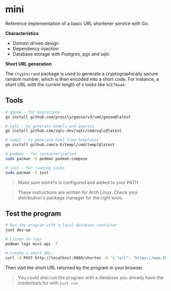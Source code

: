 # mini
Reference implementation of a basic URL shortener service with Go.

**Characteristics**

- Domain driven design
- Dependency injection
- Database storage with Postgres, pgx and sqlc

**Short URL generation**

The `crypto/rand` package is used to generate a cryptographically secure random number, which is then encoded into a short code. For instance, a short URL with the current length of `6` looks like `XCE7koad`.

## Tools
```bash
# goose - for migrations
go install github.com/pressly/goose/v3/cmd/goose@latest

# sqlc - to generate models and queries
go install github.com/sqlc-dev/sqlc/cmd/sqlc@latest

# templ - to generate html from templates
go install github.com/a-h/templ/cmd/templ@latest

# podman - for containerization
sudo pacman -S podman podman-compose

# just - for running tasks
sudo pacman -S just
```

> Make sure `$GOPATH` is configured and added to your PATH.

> These instructions are written for Arch Linux. Check your distribution's package manager for the right tools.

## Test the program
```bash
# Run the program with a local database container
just dev-up

# Listen to logs
podman logs mini-api -f

# Create a short URL:
curl -X POST http://localhost:8080/shorten -d '{ "url": "https://www.theverge.com/openai/718785/openai-gpt-oss-open-model-release" }'
```

Then visit the short URL returned by the program in your browser.

> You could also run the program with a database you already have the credentials for with `just run`
